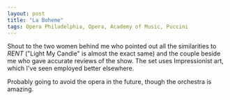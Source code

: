```yaml
---
layout: post
title: "La Boheme"
tags: Opera Philadelphia, Opera, Academy of Music, Puccini
---
```


Shout to the two women behind me who pointed out all the similarities to *RENT* ("Light My Candle" is almost the exact same) and the couple beside me who gave accurate reviews of the show. The set uses Impressionist art, which I've seen employed better elsewhere.

Probably going to avoid the opera in the future, though the orchestra is amazing.
